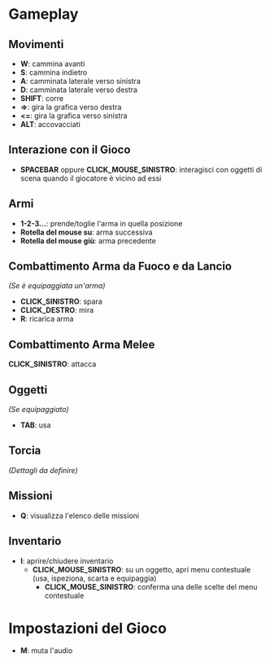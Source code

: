 # Gameplay

## Movimenti
- **W**: cammina avanti
- **S**: cammina indietro
- **A**: camminata laterale verso sinistra
- **D**: camminata laterale verso destra 
- **SHIFT**: corre
- **=>**: gira la grafica verso destra
- **<=**: gira la grafica verso sinistra
- **ALT**: accovacciati 

## Interazione con il Gioco
- **SPACEBAR** oppure **CLICK_MOUSE_SINISTRO**: interagisci con oggetti di scena quando il giocatore è vicino ad essi

## Armi
- **1-2-3...**: prende/toglie l'arma in quella posizione
- **Rotella del mouse su**: arma successiva
- **Rotella del mouse giù**: arma precedente

## Combattimento Arma da Fuoco e da Lancio
*(Se è equipaggiata un'arma)*
- **CLICK_SINISTRO**: spara
- **CLICK_DESTRO**: mira
- **R**: ricarica arma

## Combattimento Arma Melee
**CLICK_SINISTRO**: attacca

## Oggetti
*(Se equipaggiato)*
- **TAB**: usa

## Torcia
*(Dettagli da definire)*

## Missioni
- **Q**: visualizza l'elenco delle missioni

## Inventario
- **I**: aprire/chiudere inventario
  - **CLICK_MOUSE_SINISTRO**: su un oggetto, apri menu contestuale (usa, ispeziona, scarta e equipaggia)
    - **CLICK_MOUSE_SINISTRO**: conferma una delle scelte del menu contestuale

# Impostazioni del Gioco
- **M**: muta l'audio
